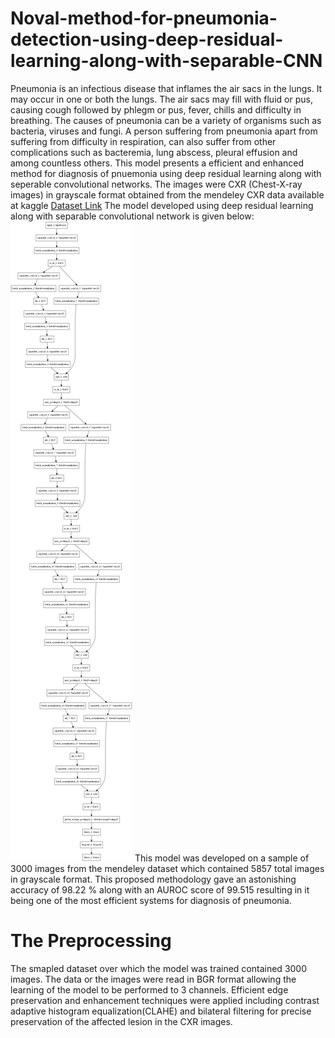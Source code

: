 # Noval-method-for-pneumonia-detection-using-deep-residual-learning-along-with-separable-CNN
Pneumonia is an infectious disease that inflames the air sacs in the lungs. It may occur in one or both the lungs. The air sacs may fill with fluid or pus, causing cough followed by phlegm or pus, fever, chills and difficulty in breathing. The causes of pneumonia can be a variety of organisms such as bacteria, viruses and fungi. A person suffering from pneumonia apart from suffering from difficulty in respiration, can also suffer from other complications such as bacteremia, lung abscess, pleural effusion and among countless others. 
This model presents a efficient and enhanced method for diagnosis of pnuemonia using deep residual learning along with seperable convolutional networks. 
The images were CXR (Chest-X-ray images) in grayscale format obtained from the mendeley CXR data available at kaggle [Dataset Link](https://www.kaggle.com/parthachakraborty/pneumonia-chest-x-ray) 
The model developed using deep residual learning along with separable convolutional network is given below: 
![Model](freeze_model.png) 
This model was developed on a sample of 3000 images from the mendeley dataset which contained 5857 total images in grayscale format.
This proposed methodology gave an astonishing accuracy of 98.22 % along with an AUROC score of 99.515 resulting in it being one of the most efficient systems for diagnosis of pneumonia. 
# The Preprocessing 
The smapled dataset over which the model was trained contained 3000 images. The data or the images were read in BGR format allowing the learning of the model to be performed to 3 channels. Efficient edge preservation and enhancement techniques were applied including contrast adaptive histogram equalization(CLAHE) and bilateral filtering for precise preservation of the affected lesion in the CXR images. 

